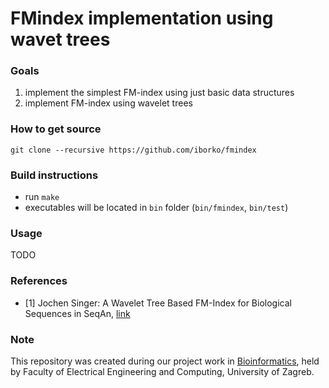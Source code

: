 # FMindex implementation using wavet trees

### Goals
  1. implement the simplest FM-index using just basic data structures
  2. implement FM-index using wavelet trees

### How to get source
`git clone --recursive https://github.com/iborko/fmindex`

### Build instructions
  * run `make`
  * executables will be located in `bin` folder (`bin/fmindex`, `bin/test`)

### Usage
TODO

### References
  * [1] Jochen Singer: A Wavelet Tree Based FM-Index for Biological Sequences in SeqAn, [link](http://www.mi.fu-berlin.de/wiki/pub/ABI/FMIndexThesis/FMIndex.pdf)


### Note
This repository was created during our project work in [Bioinformatics](http://www.fer.unizg.hr/predmet/bio), held by Faculty of Electrical Engineering and Computing, University of Zagreb.
